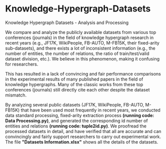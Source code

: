 # Knowledge-Hypergraph-Datasets
Knowledge Hypergraph Datasets - Analysis and Processing

We compare and analyze the publicly available datasets from various top conferences (journals) in the field of knowledge hypergraph research in recent years (e.g., JF17K, WikiPeople, FB-AUTO, M-FB15K, their fixed-arity sub-datasets), and there exists a lot of inconsistent information (e.g., the number of entities, the number of relations, the ratio of train/test/valid dataset division, etc.).
We believe in this phenomenon, making it confusing for researchers.

This has resulted in a lack of convincing and fair performance comparisons in the experimental results of many published papers in the field of knowledge hypergraphs.
Many of the classic works from these top conferences (journals) still directly cite each other despite the dataset mismatch.

By analyzing several public datasets (JF17K, WikiPeople, FB-AUTO, M-FB15K) that have been used most frequently in recent years, we conducted data standard processing, fixed-arity extraction process **(running code: Data Processing.py)**, and generated the corresponding id number of entities and relations **(running code: tuple2id.py)**.
We proofread the processed datasets in detail, and have verified that all are accurate and can convincingly and fairly support researchers to carry out experimental work. The file **"Datasets Information.xlsx"** shows all the details of the datasets.
